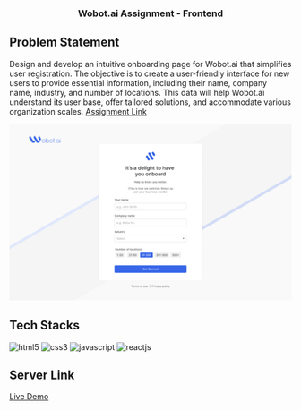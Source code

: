 <h3 align="center">Wobot.ai Assignment - Frontend</h3>

## Problem Statement

Design and develop an intuitive onboarding page for Wobot.ai that simplifies user registration. The objective is to create a user-friendly interface for new users to provide essential information, including their name, company name, industry, and number of locations. This data will help Wobot.ai understand its user base, offer tailored solutions, and accommodate various organization scales.
[Assignment Link](https://www.figma.com/file/ycUQvItQwK42b1nhLemhbF/HC-Team-Post---Wareesha?node-id=45%3A19&t=AqAnREjjNPU79swi-1)

<img src="./public/screen.png" alt="screenshot">

## Tech Stacks
<p aligin="center">
<img src="https://img.shields.io/badge/HTML5-E34F26?style=for-the-badge&logo=html5&logoColor=white" alt="html5"/>
<img src="https://img.shields.io/badge/CSS3-1572B6?style=for-the-badge&logo=css3&logoColor=white" alt="css3"/>
<img src="https://img.shields.io/badge/JavaScript-323330?style=for-the-badge&logo=javascript&logoColor=F7DF1E" alt="javascript"/>
  <img src="https://img.shields.io/badge/React-20232A?style=for-the-badge&logo=react&logoColor=61DAFB" alt="reactjs" />
  </p>


## Server Link
[Live Demo](https://wobot-ai-theta.vercel.app/)